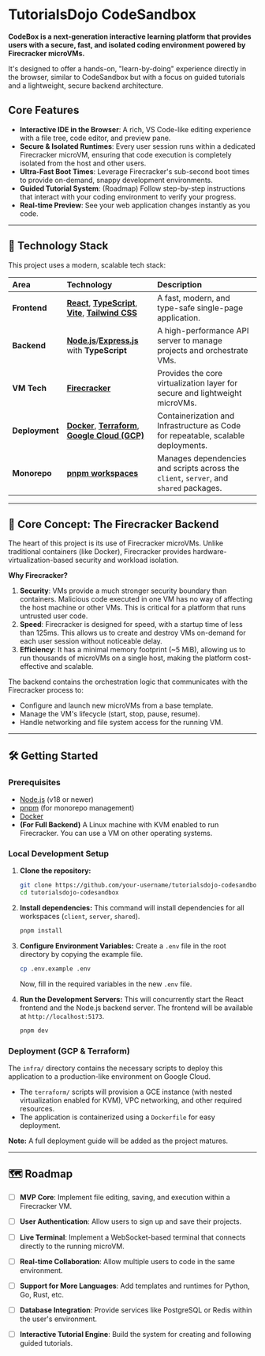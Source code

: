 # TutorialsDojo CodeSandbox

**CodeBox is a next-generation interactive learning platform that provides users with a secure, fast, and isolated coding environment powered by Firecracker microVMs.**

It's designed to offer a hands-on, "learn-by-doing" experience directly in the browser, similar to CodeSandbox but with a focus on guided tutorials and a lightweight, secure backend architecture.

##  Core Features

*   **Interactive IDE in the Browser**: A rich, VS Code-like editing experience with a file tree, code editor, and preview pane.
*   **Secure & Isolated Runtimes**: Every user session runs within a dedicated Firecracker microVM, ensuring that code execution is completely isolated from the host and other users.
*   **Ultra-Fast Boot Times**: Leverage Firecracker's sub-second boot times to provide on-demand, snappy development environments.
*   **Guided Tutorial System**: (Roadmap) Follow step-by-step instructions that interact with your coding environment to verify your progress.
*   **Real-time Preview**: See your web application changes instantly as you code.

---

## 🚀 Technology Stack

This project uses a modern, scalable tech stack:

| Area           | Technology                                                                                                       | Description                                                                    |
| :------------- | :--------------------------------------------------------------------------------------------------------------- | :----------------------------------------------------------------------------- |
| **Frontend**     | [**React**](https://reactjs.org/), [**TypeScript**](https://www.typescriptlang.org/), [**Vite**](https://vitejs.dev/), [**Tailwind CSS**](https://tailwindcss.com/) | A fast, modern, and type-safe single-page application.                         |
| **Backend**      | [**Node.js**](https://nodejs.org/)/[**Express.js**](https://expressjs.com/) with **TypeScript**                      | A high-performance API server to manage projects and orchestrate VMs.            |
| **VM Tech**      | [**Firecracker**](https://firecracker-microvm.github.io/)                                                        | Provides the core virtualization layer for secure and lightweight microVMs.      |
| **Deployment**   | [**Docker**](https://www.docker.com/), [**Terraform**](https://www.terraform.io/), [**Google Cloud (GCP)**](https://cloud.google.com/) | Containerization and Infrastructure as Code for repeatable, scalable deployments.    |
| **Monorepo**     | [**pnpm workspaces**](https://pnpm.io/workspaces)                                                                | Manages dependencies and scripts across the `client`, `server`, and `shared` packages. |

---

## 🧠 Core Concept: The Firecracker Backend

The heart of this project is its use of Firecracker microVMs. Unlike traditional containers (like Docker), Firecracker provides hardware-virtualization-based security and workload isolation.

**Why Firecracker?**
1.  **Security**: VMs provide a much stronger security boundary than containers. Malicious code executed in one VM has no way of affecting the host machine or other VMs. This is critical for a platform that runs untrusted user code.
2.  **Speed**: Firecracker is designed for speed, with a startup time of less than 125ms. This allows us to create and destroy VMs on-demand for each user session without noticeable delay.
3.  **Efficiency**: It has a minimal memory footprint (~5 MiB), allowing us to run thousands of microVMs on a single host, making the platform cost-effective and scalable.

The backend contains the orchestration logic that communicates with the Firecracker process to:
*   Configure and launch new microVMs from a base template.
*   Manage the VM's lifecycle (start, stop, pause, resume).
*   Handle networking and file system access for the running VM.

---

## 🛠️ Getting Started

### Prerequisites

*   [Node.js](https://nodejs.org/en/) (v18 or newer)
*   [pnpm](https://pnpm.io/) (for monorepo management)
*   [Docker](https://www.docker.com/get-started)
*   **(For Full Backend)** A Linux machine with KVM enabled to run Firecracker. You can use a VM on other operating systems.

### Local Development Setup

1.  **Clone the repository:**
    ```bash
    git clone https://github.com/your-username/tutorialsdojo-codesandbox.git
    cd tutorialsdojo-codesandbox
    ```

2.  **Install dependencies:**
    This command will install dependencies for all workspaces (`client`, `server`, `shared`).
    ```bash
    pnpm install
    ```

3.  **Configure Environment Variables:**
    Create a `.env` file in the root directory by copying the example file.
    ```bash
    cp .env.example .env
    ```
    Now, fill in the required variables in the new `.env` file.

4.  **Run the Development Servers:**
    This will concurrently start the React frontend and the Node.js backend server. The frontend will be available at `http://localhost:5173`.
    ```bash
    pnpm dev
    ```

### Deployment (GCP & Terraform)

The `infra/` directory contains the necessary scripts to deploy this application to a production-like environment on Google Cloud.

*   The `terraform/` scripts will provision a GCE instance (with nested virtualization enabled for KVM), VPC networking, and other required resources.
*   The application is containerized using a `Dockerfile` for easy deployment.

**Note:** A full deployment guide will be added as the project matures.

---

## 🗺️ Roadmap

*   [ ] **MVP Core**: Implement file editing, saving, and execution within a Firecracker VM.
*   [ ] **User Authentication**: Allow users to sign up and save their projects.
*   [ ] **Live Terminal**: Implement a WebSocket-based terminal that connects directly to the running microVM.
*   [ ] **Real-time Collaboration**: Allow multiple users to code in the same environment.
*   [ ] **Support for More Languages**: Add templates and runtimes for Python, Go, Rust, etc.
*   [ ] **Database Integration**: Provide services like PostgreSQL or Redis within the user's environment.
*   [ ] **Interactive Tutorial Engine**: Build the system for creating and following guided tutorials.

